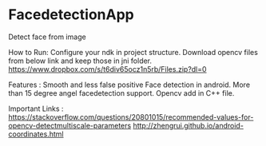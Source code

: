 # FacedetectionApp
Detect face from image

How to Run:
Configure your ndk in project structure.
Download opencv files from below link and keep those in jni folder.
https://www.dropbox.com/s/t6div65ocz1n5rb/Files.zip?dl=0

Features : 
Smooth and less false positive Face detection in android.
More than 15 degree angel facedetection support.
Opencv add in C++ file. 

Important Links : 
https://stackoverflow.com/questions/20801015/recommended-values-for-opencv-detectmultiscale-parameters
http://zhengrui.github.io/android-coordinates.html
